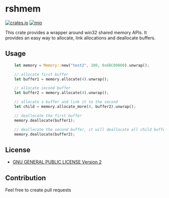 # rshmem

[![crates.io](https://img.shields.io/crates/v/rshmem.svg)](https://crates.io/crates/rshmem)
[![mio](https://docs.rs/rshmem/badge.svg)](https://docs.rs/rshmem/)

This crate provides a wrapper around win32 shared memory APIs. It provides an easy way to allocate, link allocations and deallocate buffers.

## Usage

```rust
    let memory = Memory::new("test2", 100, 0x6BC00000).unwrap();

    // allocate first buffer
    let buffer1 = memory.allocate(4).unwrap();

    // allocate second buffer
    let buffer2 = memory.allocate(4).unwrap();

    // allocate a buffer and link it to the second
    let child = memory.allocate_more(4, buffer2).unwrap();

    // deallocate the first buffer
    memory.deallocate(buffer1);

    // deallocate the second buffer, it will deallocate all child buffers
    memory.deallocate(buffer2);

```

## License

* [GNU GENERAL PUBLIC LICENSE Version 2](https://www.gnu.org/licenses/old-licenses/gpl-2.0.en.html)

## Contribution

Feel free to create pull requests
